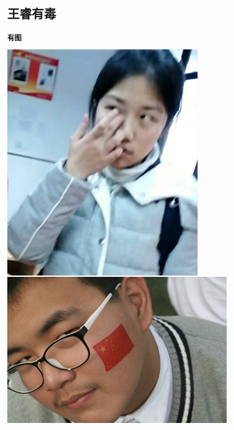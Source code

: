# 王睿有毒
### 有图
![Alt text](https://github.com/am1006/trick/blob/master/2.jpg)
![Alt text](https://github.com/am1006/trick/blob/master/jjy/3.jpg)
